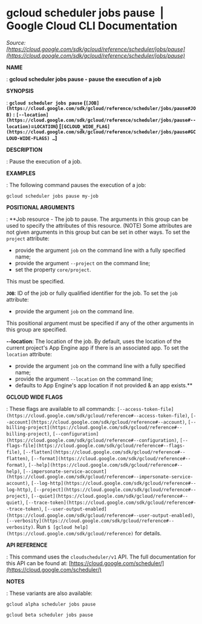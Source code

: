 # gcloud scheduler jobs pause  |  Google Cloud CLI Documentation

*Source: [https://cloud.google.com/sdk/gcloud/reference/scheduler/jobs/pause](https://cloud.google.com/sdk/gcloud/reference/scheduler/jobs/pause)*

**NAME**

: **gcloud scheduler jobs pause - pause the execution of a job**

**SYNOPSIS**

: **`gcloud scheduler jobs pause` (`[JOB](https://cloud.google.com/sdk/gcloud/reference/scheduler/jobs/pause#JOB)` : `[--location](https://cloud.google.com/sdk/gcloud/reference/scheduler/jobs/pause#--location)`=`LOCATION`) [`[GCLOUD_WIDE_FLAG](https://cloud.google.com/sdk/gcloud/reference/scheduler/jobs/pause#GCLOUD-WIDE-FLAGS) …`]**

**DESCRIPTION**

: Pause the execution of a job.

**EXAMPLES**

: The following command pauses the execution of a job:

```
gcloud scheduler jobs pause my-job
```

**POSITIONAL ARGUMENTS**

: **Job resource - The job to pause. The arguments in this group can be used to
specify the attributes of this resource. (NOTE) Some attributes are not given
arguments in this group but can be set in other ways.
To set the `project` attribute:

- provide the argument `job` on the command line with a fully specified
name;
- provide the argument `--project` on the command line;
- set the property `core/project`.

This must be specified.

**`JOB`**:
ID of the job or fully qualified identifier for the job.
To set the `job` attribute:

- provide the argument `job` on the command line.

This positional argument must be specified if any of the other arguments in this
group are specified.

**--location**:
The location of the job. By default, uses the location of the current project's
App Engine app if there is an associated app.
To set the `location` attribute:

- provide the argument `job` on the command line with a fully specified
name;
- provide the argument `--location` on the command line;
- defaults to App Engine's app location if not provided & an app exists.**

**GCLOUD WIDE FLAGS**

: These flags are available to all commands: `[--access-token-file](https://cloud.google.com/sdk/gcloud/reference#--access-token-file)`,
`[--account](https://cloud.google.com/sdk/gcloud/reference#--account)`, `[--billing-project](https://cloud.google.com/sdk/gcloud/reference#--billing-project)`,
`[--configuration](https://cloud.google.com/sdk/gcloud/reference#--configuration)`,
`[--flags-file](https://cloud.google.com/sdk/gcloud/reference#--flags-file)`,
`[--flatten](https://cloud.google.com/sdk/gcloud/reference#--flatten)`, `[--format](https://cloud.google.com/sdk/gcloud/reference#--format)`, `[--help](https://cloud.google.com/sdk/gcloud/reference#--help)`, `[--impersonate-service-account](https://cloud.google.com/sdk/gcloud/reference#--impersonate-service-account)`,
`[--log-http](https://cloud.google.com/sdk/gcloud/reference#--log-http)`,
`[--project](https://cloud.google.com/sdk/gcloud/reference#--project)`, `[--quiet](https://cloud.google.com/sdk/gcloud/reference#--quiet)`, `[--trace-token](https://cloud.google.com/sdk/gcloud/reference#--trace-token)`, `[--user-output-enabled](https://cloud.google.com/sdk/gcloud/reference#--user-output-enabled)`,
`[--verbosity](https://cloud.google.com/sdk/gcloud/reference#--verbosity)`.
Run `$ [gcloud help](https://cloud.google.com/sdk/gcloud/reference)` for details.

**API REFERENCE**

: This command uses the `cloudscheduler/v1` API. The full documentation
for this API can be found at: [https://cloud.google.com/scheduler/](https://cloud.google.com/scheduler/)

**NOTES**

: These variants are also available:

```
gcloud alpha scheduler jobs pause
```

```
gcloud beta scheduler jobs pause
```